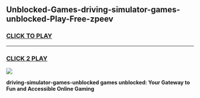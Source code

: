 
## Unblocked-Games-driving-simulator-games-unblocked-Play-Free-zpeev
<h3>
<a href="https://premium76.site?title=driving-simulator-games-unblocked&ref=20A">CLICK TO PLAY</a></h3>
<hr>

<h3>
<a href="https://premium76.site?title=driving-simulator-games-unblocked&ref=20A">CLICK 2 PLAY</a>
  
</h3>

<a href="https://premium76.site?title=driving-simulator-games-unblocked&ref=20A"><img src="https://clearcache.store/games.png"></a>


**driving-simulator-games-unblocked games unblocked: Your Gateway to Fun and Accessible Online Gaming**
